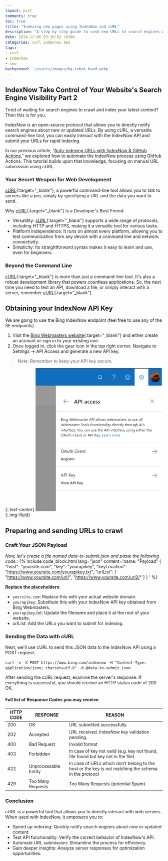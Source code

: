```yaml
---
layout: post
comments: true
toc: true
title: "Indexing new pages using IndexNow and cURL"
description: "A step by step guide to send new URLs to search engines with IndexNow and cURL"
date: 2024-12-06 03:10:02 +0200
categories: curl indexnow seo
tags:
- curl
- indexnow
- seo
background: '/assets/images/bg-robot-hand.webp'
---
```


## IndexNow **Take Control of Your Website's Search Engine Visibility** Part 2

Tired of waiting for search engines to crawl and index your latest content? Then this is for you.

IndexNow is an open-source protocol that allows you to directly notify search engines about new or updated URLs. By using cURL, a versatile command-line tool, you can easily interact with the IndexNow API and submit your URLs for rapid indexing.

In our previous article, "[Auto-indexing URLs with IndexNow & GitHub Actions](/posts/2024-11-22-auto-indexing-urls-with-indexnow-and-gitHub-actions/)," we explored how to automate the IndexNow process using GitHub Actions. This tutorial builds upon that knowledge, focusing on manual URL submission using cURL.

### Your Secret Weapon for Web Development

[cURL](https://curl.se/){:target="_blank"}, a powerful command-line tool allows you to talk to servers like a pro, simply by specifying a URL and the data you want to send.

Why [cURL](https://curl.se/){:target="_blank"} is a Developer's Best Friend:

* Versatility: [cURL](https://curl.se/){:target="_blank"} supports a wide range of protocols, including HTTP and HTTPS, making it a versatile tool for various tasks.
* Platform Independence: It runs on almost every platform, allowing you to test communication from any device with a command line and network connectivity.
* Simplicity: Its straightforward syntax makes it easy to learn and use, even for beginners.

### Beyond the Command Line

[cURL](https://curl.se/){:target="_blank"} is more than just a command-line tool. It's also a robust development library that powers countless applications.
So, the next time you need to test an API, download a file, or simply interact with a server, remember [cURL](https://curl.se/){:target="_blank"}.

## Obtaining your IndexNow API Key

We are going to use the Bing IndexNow endpoint (feel free to use any of the SE endpoints)

1. Visit the [Bing Webmasters website](https://www.bing.com/webmasters/){:target="_blank"} and either create an account or sign in to your existing one.
2. Once logged in, click the gear icon in the top right corner. Navigate to Settings -> API Access and generate a new API key.

> Note: Remember to keep your API key secure.

{:.text-center}
![Repository Secret](/assets/images/2024-12-06-indexing-pages-with-indexnow-and-curl.png){:.img-fluid}

## Preparing and sending URLs to crawl

### Craft Your JSON Payload

*Now, let's create a file named data-to-submit.json and paste the following code:*:
{% include code_block.html lang="json" content='name: "Payload"
{
  "host": "yoursite.com",
  "key": "yourapikey",
  "keyLocation": "https://www.yoursite.com/yourapikey.txt",
  "urlList": [
    "https://www.yoursite.com/url/",
    "https://www.yoursite.com/url2/"
  ]
}
' %}

**Replace the placeholders**:

* `yoursite.com`: Replace this with your actual website domain.
* `yourapikey`: Substitute this with your IndexNow API key obtained from Bing Webmasters.
* `yourapikey`.txt: Update the filename and place it at the root of your website.
* urlList: Add the URLs you want to submit for indexing.

### Sending the Data with cURL

Next, we'll use cURL to send this JSON data to the IndexNow API using a POST request.

`curl -v -X POST https://www.bing.com/indexnow -H "Content-Type: application/json; charset=utf-8" -d @data-to-submit.json`

After sending the cURL request, examine the server's response. If everything is successful, you should receive an HTTP status code of 200 OK.

#### Full list of Response Codes you may receive

| HTTP CODE | RESPONSE             | REASON                                                                                               |
|-----------|----------------------|------------------------------------------------------------------------------------------------------|
| 200       | OK                   | URL submitted successfully                                                                           |
| 202       | Accepted             | URL received. IndexNow key validation pending.                                                       |
| 400       | Bad Request          | Invalid format                                                                                       |
| 403       | Forbidden            | In case of key not valid (e.g. key not found, file found but key not in the file)                    |
| 422       | Unprocessable Entity | In case of URLs which don’t belong to the host or the key is not matching the schema in the protocol |
| 429       | Too Many Requests    | Too Many Requests (potential Spam)                                                                   |

### Conclusion

cURL is a powerful tool that allows you to directly interact with web servers. When used with IndexNow, it empowers you to:

* Speed up indexing: Quickly notify search engines about new or updated content.
* Test API functionality: Verify the correct behavior of IndexNow's API.
* Automate URL submission: Streamline the process for efficiency.
* Gain deeper insights: Analyze server responses for optimization opportunities.
